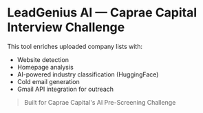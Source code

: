 # LeadGenius AI — Caprae Capital Interview Challenge

This tool enriches uploaded company lists with:
- Website detection
- Homepage analysis
- AI-powered industry classification (HuggingFace)
- Cold email generation
- Gmail API integration for outreach

> Built for Caprae Capital's AI Pre-Screening Challenge